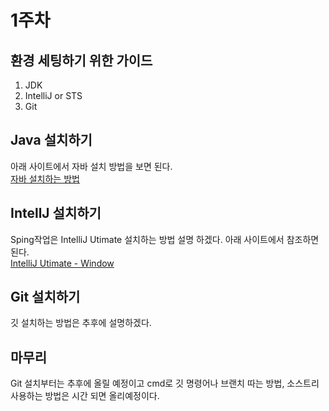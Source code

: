 # 1주차

## 환경 세팅하기 위한 가이드
1. JDK
2. IntelliJ or STS
3. Git

## Java 설치하기
아래 사이트에서 자바 설치 방법을 보면 된다.  
[자바 설치하는 방법](https://jih3508.tistory.com/129)

## IntellJ 설치하기
Sping작업은 IntelliJ Utimate 설치하는 방법 설명 하겠다. 아래 사이트에서 참조하면된다.  
[IntelliJ Utimate - Window](https://jih3508.tistory.com/156)

## Git 설치하기
깃 설치하는 방법은 추후에 설명하겠다.

## 마무리
 Git 설치부터는 추후에 올릴 예정이고 cmd로 깃 명령어나 브랜치 따는 방법, 소스트리 사용하는 방법은 시간 되면 올리예정이다.